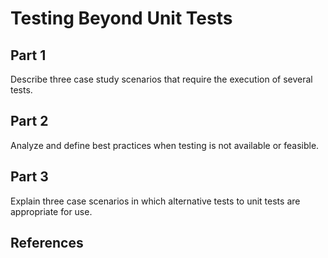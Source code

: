 # Testing Beyond Unit Tests
## Part 1
Describe three case study scenarios that require the execution of several tests.

## Part 2
Analyze and define best practices when testing is not available or feasible.

## Part 3
Explain three case scenarios in which alternative tests to unit tests are appropriate for use.

## References
